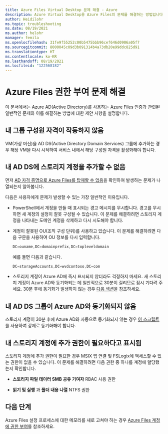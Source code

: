 ```yaml
---
title: Azure Files Virtual Desktop 문제 해결 - Azure
description: Azure Virtual Desktop용 Azure Files의 문제를 해결하는 방법입니다.
author: Heidilohr
ms.topic: troubleshooting
ms.date: 08/19/2021
ms.author: helohr
manager: femila
ms.openlocfilehash: 31fe9f55252c00b5475bbb96cef646d0906a05f7
ms.sourcegitcommit: 8000045c09d3b091314b4a73db20e99ddc825d91
ms.translationtype: HT
ms.contentlocale: ko-KR
ms.lasthandoff: 08/19/2021
ms.locfileid: "122568182"
---
```

# <a name="troubleshoot-azure-files-authorization"></a>Azure Files 권한 부여 문제 해결

이 문서에서는 Azure AD(Active Directory)를 사용하는 Azure Files 인증과 관련된 일반적인 문제와 이를 해결하는 방법에 대한 제안 사항을 설명합니다.

## <a name="my-group-membership-isnt-working"></a>내 그룹 구성원 자격이 작동하지 않음

VM(가상 머신)을 AD DS(Active Directory Domain Services) 그룹에 추가하는 경우 해당 VM을 다시 시작하여 서비스 내에서 해당 구성원 자격을 활성화해야 합니다.

## <a name="i-cant-add-my-storage-account-to-my-ad-ds"></a>내 AD DS에 스토리지 계정을 추가할 수 없음

먼저 [AD 자격 증명으로 Azure Files를 탑재할 수 없음](../storage/files/storage-troubleshoot-windows-file-connection-problems.md#unable-to-mount-azure-files-with-ad-credentials)을 확인하여 발생하는 문제가 나열되는지 알아봅니다.

다음은 사용자에게 문제가 발생할 수 있는 가장 일반적인 이유입니다.

- PowerShell에서 계정을 만들 때 표시되는 경고 메시지를 무시합니다. 경고를 무시하면 새 계정의 설정이 잘못 구성될 수 있습니다. 이 문제를 해결하려면 스토리지 계정을 나타내는 도메인 계정을 삭제하고 다시 시도해야 합니다.

- 계정이 잘못된 OU(조직 구성 단위)를 사용하고 있습니다. 이 문제를 해결하려면 다음 구문을 사용하여 OU 정보를 다시 입력합니다.
    
    ```powershell
    DC=ouname,DC=domainprefix,DC=topleveldomain
    ```

    예를 들면 다음과 같습니다.

    ```powershell
    DC=storageAccounts,DC=wvdcontoso,DC=com
    ```

- 스토리지 계정이 Azure AD에 즉시 표시되지 않더라도 걱정하지 마세요. 새 스토리지 계정이 Azure AD와 동기화되는 데 일반적으로 30분이 걸리므로 잠시 기다려 주세요. 30분 후에 동기화가 발생하지 않는 경우 [다음 섹션](#my-ad-ds-group-wont-sync-to-azure-ad)을 참조하세요.

## <a name="my-ad-ds-group-wont-sync-to-azure-ad"></a>내 AD DS 그룹이 Azure AD와 동기화되지 않음

스토리지 계정이 30분 후에 Azure AD와 자동으로 동기화되지 않는 경우 [이 스크립트](https://github.com/stgeorgi/msixappattach/blob/master/force%20AD%20DS%20to%20Azure%20AD%20sync/force%20sync.ps1)를 사용하여 강제로 동기화해야 합니다.

## <a name="my-storage-account-says-it-needs-additional-permissions"></a>내 스토리지 계정에 추가 권한이 필요하다고 표시됨

스토리지 계정에 추가 권한이 필요한 경우 MSIX 앱 연결 및 FSLogix에 액세스할 수 있는 권한이 없을 수 있습니다. 이 문제를 해결하려면 다음 권한 중 하나를 계정에 할당했는지 확인합니다.

- **스토리지 파일 데이터 SMB 공유 기여자** RBAC 사용 권한

- **읽기 및 실행** 과 **폴더 내용 나열** NTFS 권한

## <a name="next-steps"></a>다음 단계

Azure Files 설정 프로세스에 대한 메모리를 새로 고쳐야 하는 경우 [Azure Files 계정에 권한 부여](azure-files-authorization.md)를 참조하세요.